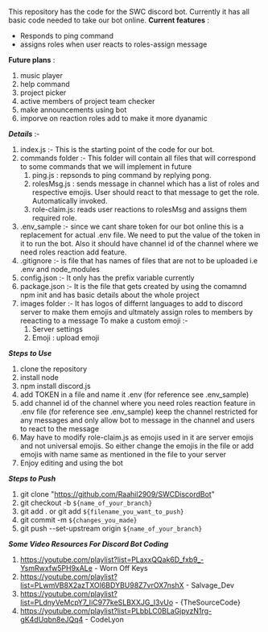 This repository has the code for the SWC discord bot.
Currently it has all basic code needed to take our bot online.
**Current features** :
- Responds to ping command
- assigns roles when user reacts to roles-assign message

**Future plans** :
1. music player
2. help command
3. project picker
4. active members of project team checker
5. make announcements using bot
6. imporve on reaction roles add to make it more dyanamic

***Details*** :-
1. index.js :-
	This is the starting point of the code for our bot.
2. commands folder :-
	This folder will contain all files that will correspond to some commands that we will implement in future
	1. ping.js : repsonds to ping command by replying pong.
	2. rolesMsg.js : sends message in channel which has a list of roles and respective emojis. User should react to that message to get the role. Automatically invoked.
	3. role-claim.js: reads user reactions to rolesMsg and assigns them required role.
3. .env_sample :- 
	since we cant share token for our bot online this is a replacement for actual .env file. We need to put the value of the token in it to run the bot. Also it should have channel id of the channel where we need roles reaction add feature.
4.	.gitignore :-
	is file that has names of files that are not to be uploaded i.e .env  and node_modules
5. 	config.json :-
	It only has the prefix variable currently
6.	package.json :-
	It is the file that gets created by using the comamnd npm init and has basic details about the whole project
7.	images folder :- 
	It has logos of differnt languages to add to discord server to make them emojis and ultmately assign roles to members by reeacting to a message
	To make a custom emoji :-
	1. Server settings
	2. Emoji : upload emoji



***Steps to Use***
1. clone the repository
2. install node
3. npm install discord.js
4. add TOKEN in a file and name it .env (for reference see .env_sample)
5. add channel id of the channel where you need roles reaction feature in .env file (for reference see .env_sample) keep the channel restricted for any messages and only allow bot to message in the channel and users to react to the message
6. May have to modify role-claim.js as emojis used in it are server emojis and not universal emojis. So either change the emojis in the file or add emojis with name same as mentioned in the file to your server 
7. Enjoy editing and using the bot

***Steps to Push***
1. git clone "https://github.com/Raahil2909/SWCDiscordBot"
2. git checkout -b `${name_of_your_branch}`
3. git add . or git add `${filename_you_want_to_push}`
4. git commit -m `${changes_you_made}`
5. git push --set-upstream origin `${name_of_your_branch}`

***Some Video Resources For Discord Bot Coding***
1. https://youtube.com/playlist?list=PLaxxQQak6D_fxb9_-YsmRwxfw5PH9xALe - Worn Off Keys
2. https://youtube.com/playlist?list=PLwmVB8X2azTXOI6BDYBU98Z7vrOX7nshX - Salvage_Dev
3. https://youtube.com/playlist?list=PLdnyVeMcpY7_IiC977keSLBXXJG_I3vUo - {TheSourceCode}
4. https://youtube.com/playlist?list=PLbbLC0BLaGjpyzN1rg-gK4dUqbn8eJQq4 - CodeLyon